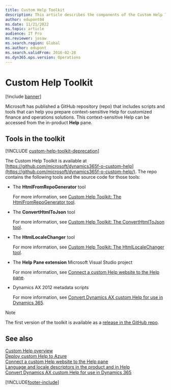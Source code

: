 ```yaml
---
title: Custom Help Toolkit
description: This article describes the components of the Custom Help Toolkit for finance and operations apps.
author: edupont04
ms.date: 11/21/2022
ms.topic: article
audience: IT Pro
ms.reviewer: josaw
ms.search.region: Global
ms.author: edupont
ms.search.validFrom: 2016-02-28
ms.dyn365.ops.version: Operations
---
```


# Custom Help Toolkit

[!include [banner](../includes/banner.md)]

Microsoft has published a GitHub repository (repo) that includes scripts and tools that can help you prepare context-sensitive Help for customized finance and operations solutions. This context-sensitive Help can be accessed from the in-product **Help** pane.

## Tools in the toolkit

[!INCLUDE [custom-help-toolkit-deprecation](../includes/custom-help-toolkit-deprecation.md)]

The Custom Help Toolkit is available at [https://github.com/microsoft/dynamics365f-o-custom-help](https://github.com/microsoft/dynamics365f-o-custom-help/). The repo contains the following tools and the source code for those tools:

- The **HtmlFromRepoGenerator** tool

    For more information, see [Custom Help Toolkit: The HtmlFromRepoGenerator tool](custom-help-toolkit-HtmlFromRepoGenerator.md).

- The **ConvertHtmlToJson** tool

    For more information, see [Custom Help Toolkit: The ConvertHtmlToJson tool](custom-help-toolkit-ConvertHtmlToJson.md).

- The **HtmlLocaleChanger** tool

    For more information, see [Custom Help Toolkit: The HtmlLocaleChanger tool](custom-help-toolkit-HtmlLocaleChanger.md).

- The **Help Pane extension** Microsoft Visual Studio project

    For more information, see [Connect a custom Help website to the Help pane](connect-help-pane.md).

- Dynamics AX 2012 metadata scripts

    For more information, see [Convert Dynamics AX custom Help for use in Dynamics 365](migrate-dynamicsax2012.md).

> [!NOTE]
> The first version of the toolkit is available as a [release in the GitHub repo](https://github.com/microsoft/dynamics365f-o-custom-help/releases).

## See also

[Custom Help overview](custom-help-overview.md)  
[Deploy custom Help to Azure](walkthrough-help-azure.md)  
[Connect a custom Help website to the Help pane](connect-help-pane.md)  
[Language and locale descriptors in the product and in Help](language-locale.md)  
[Convert Dynamics AX custom Help for use in Dynamics 365](migrate-dynamicsax2012.md)


[!INCLUDE[footer-include](../../../includes/footer-banner.md)]

